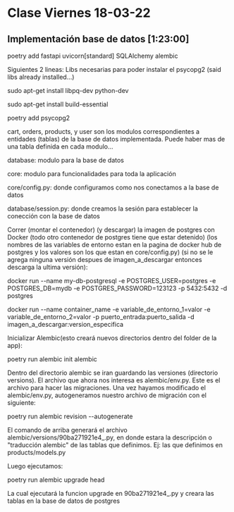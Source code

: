 # Clase Viernes 18-03-22
## Implementación base de datos [1:23:00]

poetry add fastapi uvicorn[standard] SQLAlchemy alembic

Siguientes 2 lineas: Libs necesarias para poder instalar el psycopg2 (said libs already installed...)

sudo apt-get install libpq-dev python-dev

sudo apt-get install build-essential

poetry add psycopg2

cart, orders, products, y user son los modulos correspondientes a entidades (tablas) de la base de datos implementada. Puede haber mas de una tabla definida en cada modulo...

database: modulo para la base de datos

core: modulo para funcionalidades para toda la aplicación

core/config.py: donde configuramos como nos conectamos a la base de datos

database/session.py: donde creamos la sesión para establecer la conección con la base de datos

Correr (montar el contenedor) (y descargar) la imagen de postgres con Docker (todo otro contenedor de postgres tiene que estar detenido) (los nombres de las variables de entorno estan en la pagina de docker hub de postgres y los valores son los que estan en core/config.py) (si no se le agrega ninguna versión despues de imagen_a_descargar entonces descarga la ultima versión):

docker run --name my-db-postgresql -e POSTGRES_USER=postgres -e POSTGRES_DB=mydb -e POSTGRES_PASSWORD=123123 -p 5432:5432 -d postgres 

docker run --name container_name -e variable_de_entorno_1=valor -e variable_de_entorno_2=valor -p puerto_entrada:puerto_salida -d imagen_a_descargar:version_especifica 

Inicializar Alembic(esto creará nuevos directorios dentro del folder de la app):

poetry run alembic init alembic

Dentro del directorio alembic se iran guardando las versiones (directorio versions). El archivo que ahora nos interesa es alembic/env.py. Este es el archivo para hacer las migraciones. Una vez hayamos modificado el alembic/env.py, autogeneramos nuestro archivo de migración con el siguiente:

poetry run alembic revision --autogenerate

El comando de arriba generará el archivo alembic/versions/90ba271921e4_.py, en donde estara la descripción o "traducción alembic" de las tablas que definimos. Ej: las que definimos en products/models.py

Luego ejecutamos:

poetry run alembic upgrade head

La cual ejecutará la funcion upgrade en 90ba271921e4_.py y creara las tablas en la base de datos de postgres

